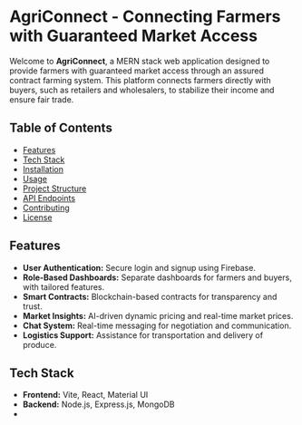 # AgriConnect - Connecting Farmers with Guaranteed Market Access

Welcome to **AgriConnect**, a MERN stack web application designed to provide farmers with guaranteed market access through an assured contract farming system. This platform connects farmers directly with buyers, such as retailers and wholesalers, to stabilize their income and ensure fair trade.

## Table of Contents

- [Features](#features)
- [Tech Stack](#tech-stack)
- [Installation](#installation)
- [Usage](#usage)
- [Project Structure](#project-structure)
- [API Endpoints](#api-endpoints)
- [Contributing](#contributing)
- [License](#license)

## Features

- **User Authentication:** Secure login and signup using Firebase.
- **Role-Based Dashboards:** Separate dashboards for farmers and buyers, with tailored features.
- **Smart Contracts:** Blockchain-based contracts for transparency and trust.
- **Market Insights:** AI-driven dynamic pricing and real-time market prices.
- **Chat System:** Real-time messaging for negotiation and communication.
- **Logistics Support:** Assistance for transportation and delivery of produce.

## Tech Stack

- **Frontend:** Vite, React, Material UI
- **Backend:** Node.js, Express.js, MongoDB
-
